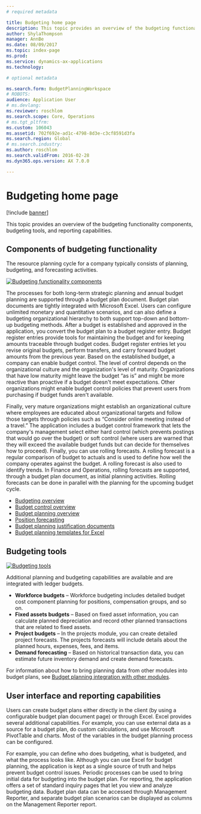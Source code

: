 ```yaml
---
# required metadata

title: Budgeting home page
description: This topic provides an overview of the budgeting functionality components, budgeting tools, and reporting capabilities in Microsoft Dynamics 365 Finance.
author: ShylaThompson
manager: AnnBe
ms.date: 08/09/2017
ms.topic: index-page
ms.prod: 
ms.service: dynamics-ax-applications
ms.technology: 

# optional metadata

ms.search.form: BudgetPlanningWorkspace
# ROBOTS: 
audience: Application User
# ms.devlang: 
ms.reviewer: roschlom
ms.search.scope: Core, Operations
# ms.tgt_pltfrm: 
ms.custom: 106043
ms.assetid: 702f692e-ad1c-4798-8d3e-c3cf8591d3fa
ms.search.region: Global
# ms.search.industry: 
ms.author: roschlom
ms.search.validFrom: 2016-02-28
ms.dyn365.ops.version: AX 7.0.0

---
```


# Budgeting home page

[!include [banner](../includes/banner.md)]

This topic provides an overview of the budgeting functionality components, budgeting tools, and reporting capabilities. 

Components of budgeting functionality
-------------------------------------

The resource planning cycle for a company typically consists of planning, budgeting, and forecasting activities.

[![Budgeting functionality components](./media/budgeting-functionality-components.jpg)](./media/budgeting-functionality-components.jpg)

The processes for both long-term strategic planning and annual budget planning are supported through a budget plan document. Budget plan documents are tightly integrated with Microsoft Excel. Users can configure unlimited monetary and quantitative scenarios, and can also define a budgeting organizational hierarchy to both support top-down and bottom-up budgeting methods. After a budget is established and approved in the application, you convert the budget plan to a budget register entry. Budget register entries provide tools for maintaining the budget and for keeping amounts traceable through budget codes. Budget register entries let you revise original budgets, perform transfers, and carry forward budget amounts from the previous year. Based on the established budget, a company can enable budget control. The level of control depends on the organizational culture and the organization's level of maturity. Organizations that have low maturity might leave the budget “as is” and might be more reactive than proactive if a budget doesn't meet expectations. Other organizations might enable budget control policies that prevent users from purchasing if budget funds aren't available.

Finally, very mature organizations might establish an organizational culture where employees are educated about organizational targets and follow those targets through policies such as “Consider online meeting instead of a travel.” The application includes a budget control framework that lets the company's management select either hard control (which prevents postings that would go over the budget) or soft control (where users are warned that they will exceed the available budget funds but can decide for themselves how to proceed). Finally, you can use rolling forecasts. A rolling forecast is a regular comparison of budget to actuals and is used to define how well the company operates against the budget. A rolling forecast is also used to identify trends. In Finance and Operations, rolling forecasts are supported, through a budget plan document, as initial planning activities. Rolling forecasts can be done in parallel with the planning for the upcoming budget cycle.

-   [Budgeting overview](basic-budgeting-overview-configuration.md)
-   [Budget control overview](budget-control-overview-configuration.md)
-   [Budget planning overview](budget-planning-overview-configuration.md)
-   [Position forecasting](position-forecasting.md)
-   [Budget planning justification documents](budget-planning-justification-docs.md)
-   [Budget planning templates for Excel](budget-planning-excel-templates.md)

## Budgeting tools
[![Budgeting tools](./media/budgeting-tools.jpg)](./media/budgeting-tools.jpg) 

Additional planning and budgeting capabilities are available and are integrated with ledger budgets.

-   **Workforce budgets** – Workforce budgeting includes detailed budget cost component planning for positions, compensation groups, and so on.
-   **Fixed assets budgets** – Based on fixed asset information, you can calculate planned depreciation and record other planned transactions that are related to fixed assets.
-   **Project budgets** – In the projects module, you can create detailed project forecasts. The projects forecasts will include details about the planned hours, expenses, fees, and items.
-   **Demand forecasting** – Based on historical transaction data, you can estimate future inventory demand and create demand forecasts.

For information about how to bring planning data from other modules into budget plans, see [Budget planning integration with other modules](budget-planning-integration-other-modules.md).

## User interface and reporting capabilities
Users can create budget plans either directly in the client (by using a configurable budget plan document page) or through Excel. Excel provides several additional capabilities. For example, you can use external data as a source for a budget plan, do custom calculations, and use Microsoft PivotTable and charts. Most of the variables in the budget planning process can be configured. 

For example, you can define who does budgeting, what is budgeted, and what the process looks like. Although you can use Excel for budget planning, the application is kept as a single source of truth and helps prevent budget control issues. Periodic processes can be used to bring initial data for budgeting into the budget plan. For reporting, the application offers a set of standard inquiry pages that let you view and analyze budgeting data. Budget plan data can be accessed through Management Reporter, and separate budget plan scenarios can be displayed as columns on the Management Reporter report.






